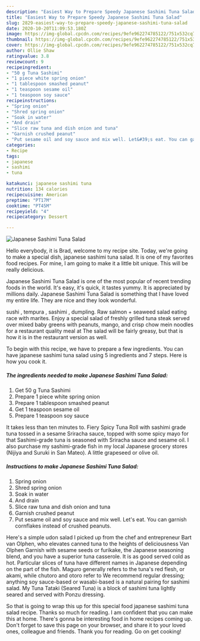 ```yaml
---
description: "Easiest Way to Prepare Speedy Japanese Sashimi Tuna Salad"
title: "Easiest Way to Prepare Speedy Japanese Sashimi Tuna Salad"
slug: 2829-easiest-way-to-prepare-speedy-japanese-sashimi-tuna-salad
date: 2020-10-20T11:09:53.180Z
image: https://img-global.cpcdn.com/recipes/9efe962274785122/751x532cq70/japanese-sashimi-tuna-salad-recipe-main-photo.jpg
thumbnail: https://img-global.cpcdn.com/recipes/9efe962274785122/751x532cq70/japanese-sashimi-tuna-salad-recipe-main-photo.jpg
cover: https://img-global.cpcdn.com/recipes/9efe962274785122/751x532cq70/japanese-sashimi-tuna-salad-recipe-main-photo.jpg
author: Ollie Shaw
ratingvalue: 3.8
reviewcount: 9
recipeingredient:
- "50 g Tuna Sashimi"
- "1 piece white spring onion"
- "1 tablespoon smashed peanut"
- "1 teaspoon sesame oil"
- "1 teaspoon soy sauce"
recipeinstructions:
- "Spring onion"
- "Shred spring onion"
- "Soak in water"
- "And drain"
- "Slice raw tuna and dish onion and tuna"
- "Garnish crushed peanut"
- "Put sesame oil and soy sauce and mix well. Let&#39;s eat. You can garnish cornflakes instead of crushed peanuts."
categories:
- Recipe
tags:
- japanese
- sashimi
- tuna

katakunci: japanese sashimi tuna 
nutrition: 134 calories
recipecuisine: American
preptime: "PT17M"
cooktime: "PT45M"
recipeyield: "4"
recipecategory: Dessert

---
```



![Japanese Sashimi Tuna Salad](https://img-global.cpcdn.com/recipes/9efe962274785122/751x532cq70/japanese-sashimi-tuna-salad-recipe-main-photo.jpg)

Hello everybody, it is Brad, welcome to my recipe site. Today, we're going to make a special dish, japanese sashimi tuna salad. It is one of my favorites food recipes. For mine, I am going to make it a little bit unique. This will be really delicious.

Japanese Sashimi Tuna Salad is one of the most popular of recent trending foods in the world. It's easy, it's quick, it tastes yummy. It is appreciated by millions daily. Japanese Sashimi Tuna Salad is something that I have loved my entire life. They are nice and they look wonderful.

sushi , tempura , sashimi , dumpling. Raw salmon + seaweed salad eating race with marites. Enjoy a special salad of freshly grilled tuna steak served over mixed baby greens with peanuts, mango, and crisp chow mein noodles for a restaurant quality meal at The salad will be fairly greasy, but that is how it is in the restaurant version as well.


To begin with this recipe, we have to prepare a few ingredients. You can have japanese sashimi tuna salad using 5 ingredients and 7 steps. Here is how you cook it.

<!--inarticleads1-->

##### The ingredients needed to make Japanese Sashimi Tuna Salad:

1. Get 50 g Tuna Sashimi
1. Prepare 1 piece white spring onion
1. Prepare 1 tablespoon smashed peanut
1. Get 1 teaspoon sesame oil
1. Prepare 1 teaspoon soy sauce


It takes less than ten minutes to. Fiery Spicy Tuna Roll with sashimi grade tuna tossed in a sesame Sriracha sauce, topped with some spicy mayo for that Sashimi-grade tuna is seasoned with Sriracha sauce and sesame oil. I also purchase my sashimi-grade fish in my local Japanese grocery stores (Nijiya and Suruki in San Mateo). A little grapeseed or olive oil. 

<!--inarticleads2-->

##### Instructions to make Japanese Sashimi Tuna Salad:

1. Spring onion
1. Shred spring onion
1. Soak in water
1. And drain
1. Slice raw tuna and dish onion and tuna
1. Garnish crushed peanut
1. Put sesame oil and soy sauce and mix well. Let&#39;s eat. You can garnish cornflakes instead of crushed peanuts.


Here&#39;s a simple udon salad I picked up from the chef and entrepreneur Bart van Olphen, who elevates canned tuna to the heights of deliciousness Van Olphen Garnish with sesame seeds or furikake, the Japanese seasoning blend, and you have a superior tuna casserole. It is as good served cold as hot. Particular slices of tuna have different names in Japanese depending on the part of the fish. Maguro generally refers to the tuna&#39;s red flesh, or akami, while chutoro and otoro refer to We recommend regular dressing; anything soy sauce-based or wasabi-based is a natural pairing for sashimi salad. My Tuna Tataki (Seared Tuna) is a block of sashimi tuna lightly seared and served with Ponzu dressing. 

So that is going to wrap this up for this special food japanese sashimi tuna salad recipe. Thanks so much for reading. I am confident that you can make this at home. There's gonna be interesting food in home recipes coming up. Don't forget to save this page on your browser, and share it to your loved ones, colleague and friends. Thank you for reading. Go on get cooking!
